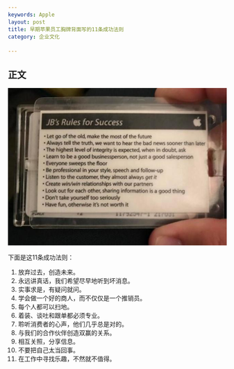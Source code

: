 ```yaml
---
keywords: Apple
layout: post
title: 早期苹果员工胸牌背面写的11条成功法则
category: 企业文化

--- 
```


## 正文


![](/images/apple_early_success_rules.jpg)

下面是这11条成功法则：

1. 放弃过去，创造未来。
2. 永远讲真话，我们希望尽早地听到坏消息。
3. 实事求是，有疑问就问。
4. 学会做一个好的商人，而不仅仅是一个推销员。
5. 每个人都可以扫地。
6. 着装、谈吐和跟单都必须专业。
7. 聆听消费者的心声，他们几乎总是对的。
8. 与我们的合作伙伴创造双赢的关系。
9. 相互关照，分享信息。
10. 不要把自己太当回事。
11. 在工作中寻找乐趣，不然就不值得。